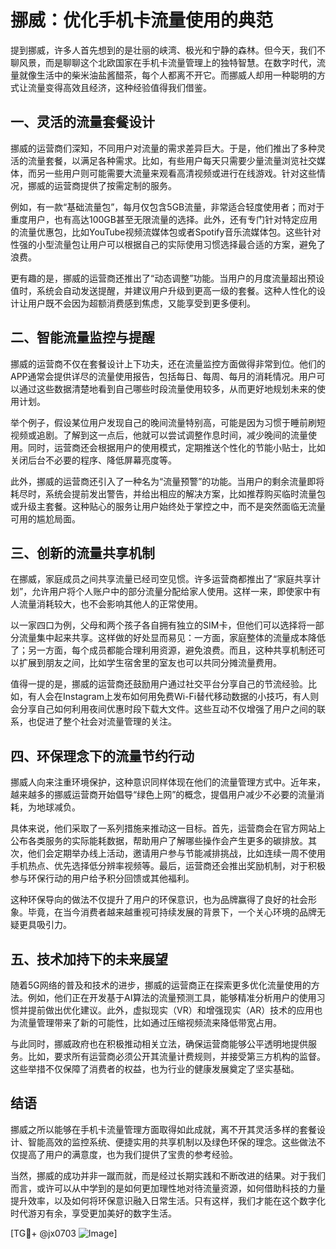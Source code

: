 # 挪威：优化手机卡流量使用的典范

提到挪威，许多人首先想到的是壮丽的峡湾、极光和宁静的森林。但今天，我们不聊风景，而是聊聊这个北欧国家在手机卡流量管理上的独特智慧。在数字时代，流量就像生活中的柴米油盐酱醋茶，每个人都离不开它。而挪威人却用一种聪明的方式让流量变得高效且经济，这种经验值得我们借鉴。

## 一、灵活的流量套餐设计

挪威的运营商们深知，不同用户对流量的需求差异巨大。于是，他们推出了多种灵活的流量套餐，以满足各种需求。比如，有些用户每天只需要少量流量浏览社交媒体，而另一些用户则可能需要大流量来观看高清视频或进行在线游戏。针对这些情况，挪威的运营商提供了按需定制的服务。

例如，有一款“基础流量包”，每月仅包含5GB流量，非常适合轻度使用者；而对于重度用户，也有高达100GB甚至无限流量的选择。此外，还有专门针对特定应用的流量优惠包，比如YouTube视频流媒体包或者Spotify音乐流媒体包。这些针对性强的小型流量包让用户可以根据自己的实际使用习惯选择最合适的方案，避免了浪费。

更有趣的是，挪威的运营商还推出了“动态调整”功能。当用户的月度流量超出预设值时，系统会自动发送提醒，并建议用户升级到更高一级的套餐。这种人性化的设计让用户既不会因为超额消费感到焦虑，又能享受到更多便利。

## 二、智能流量监控与提醒

挪威的运营商不仅在套餐设计上下功夫，还在流量监控方面做得非常到位。他们的APP通常会提供详尽的流量使用报告，包括每日、每周、每月的消耗情况。用户可以通过这些数据清楚地看到自己哪些时段流量使用较多，从而更好地规划未来的使用计划。

举个例子，假设某位用户发现自己的晚间流量特别高，可能是因为习惯于睡前刷短视频或追剧。了解到这一点后，他就可以尝试调整作息时间，减少晚间的流量使用。同时，运营商还会根据用户的使用模式，定期推送个性化的节能小贴士，比如关闭后台不必要的程序、降低屏幕亮度等。

此外，挪威的运营商还引入了一种名为“流量预警”的功能。当用户的剩余流量即将耗尽时，系统会提前发出警告，并给出相应的解决方案，比如推荐购买临时流量包或升级主套餐。这种贴心的服务让用户始终处于掌控之中，而不是突然面临无流量可用的尴尬局面。

## 三、创新的流量共享机制

在挪威，家庭成员之间共享流量已经司空见惯。许多运营商都推出了“家庭共享计划”，允许用户将个人账户中的部分流量分配给家人使用。这样一来，即使家中有人流量消耗较大，也不会影响其他人的正常使用。

以一家四口为例，父母和两个孩子各自拥有独立的SIM卡，但他们可以选择将一部分流量集中起来共享。这样做的好处显而易见：一方面，家庭整体的流量成本降低了；另一方面，每个成员都能合理利用资源，避免浪费。而且，这种共享机制还可以扩展到朋友之间，比如学生宿舍里的室友也可以共同分摊流量费用。

值得一提的是，挪威的运营商还鼓励用户通过社交平台分享自己的节流经验。比如，有人会在Instagram上发布如何用免费Wi-Fi替代移动数据的小技巧，有人则会分享自己如何利用夜间优惠时段下载大文件。这些互动不仅增强了用户之间的联系，也促进了整个社会对流量管理的关注。

## 四、环保理念下的流量节约行动

挪威人向来注重环境保护，这种意识同样体现在他们的流量管理方式中。近年来，越来越多的挪威运营商开始倡导“绿色上网”的概念，提倡用户减少不必要的流量消耗，为地球减负。

具体来说，他们采取了一系列措施来推动这一目标。首先，运营商会在官方网站上公布各类服务的实际能耗数据，帮助用户了解哪些操作会产生更多的碳排放。其次，他们会定期举办线上活动，邀请用户参与节能减排挑战，比如连续一周不使用手机热点、优先选择低分辨率视频等。最后，运营商还会推出奖励机制，对于积极参与环保行动的用户给予积分回馈或其他福利。

这种环保导向的做法不仅提升了用户的环保意识，也为品牌赢得了良好的社会形象。毕竟，在当今消费者越来越重视可持续发展的背景下，一个关心环境的品牌无疑更具吸引力。

## 五、技术加持下的未来展望

随着5G网络的普及和技术的进步，挪威的运营商正在探索更多优化流量使用的方法。例如，他们正在开发基于AI算法的流量预测工具，能够精准分析用户的使用习惯并提前做出优化建议。此外，虚拟现实（VR）和增强现实（AR）技术的应用也为流量管理带来了新的可能性，比如通过压缩视频流来降低带宽占用。

与此同时，挪威政府也在积极推动相关立法，确保运营商能够公平透明地提供服务。比如，要求所有运营商必须公开其流量计费规则，并接受第三方机构的监督。这些举措不仅保障了消费者的权益，也为行业的健康发展奠定了坚实基础。

## 结语

挪威之所以能够在手机卡流量管理方面取得如此成就，离不开其灵活多样的套餐设计、智能高效的监控系统、便捷实用的共享机制以及绿色环保的理念。这些做法不仅提高了用户的满意度，也为我们提供了宝贵的参考经验。

当然，挪威的成功并非一蹴而就，而是经过长期实践和不断改进的结果。对于我们而言，或许可以从中学到的是如何更加理性地对待流量资源，如何借助科技的力量提升效率，以及如何将环保意识融入日常生活。只有这样，我们才能在这个数字化时代游刃有余，享受更加美好的数字生活。

[TG💪+ @jx0703 ![Image](https://github.com/user-attachments/assets/dbca1d08-cadb-493c-b0ec-ad6f7a83f270)]